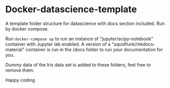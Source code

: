 # Docker-datascience-template
A template folder structure for datascience with docs section included. Run by docker compose.

Run `docker-compose up` to run an instance of "jupyter/scipy-notebook" container with Jupyter lab enabled. 
A version of a "squidfunk/mkdocs-material" container is run in the /docs folder to run your documentation for you. 

Dummy data of the Iris data set is added to these folders, feel free to remove them. 

Happy coding

